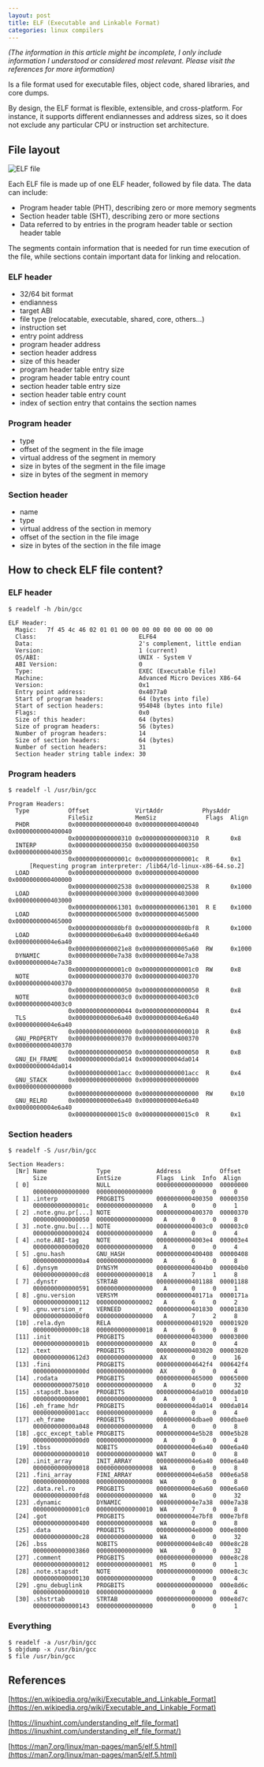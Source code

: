 ```yaml
---
layout: post
title: ELF (Executable and Linkable Format)
categories: linux compilers
---
```

*(The information in this article might be incomplete, I only include information I understood or considered most relevant. Please visit the references for more information)*

Is a file format used for executable files, object code, shared libraries, and core dumps.

By design, the ELF format is flexible, extensible, and cross-platform. For instance, it supports different endiannesses and address sizes, so it does not exclude any particular CPU or instruction set architecture.

## File layout

![ELF file](https://dev-to-uploads.s3.amazonaws.com/uploads/articles/p6jp47u343jhvfjdyexi.png)

Each ELF file is made up of one ELF header, followed by file data. The data can include:

- Program header table (PHT), describing zero or more memory segments
- Section header table (SHT), describing zero or more sections
- Data referred to by entries in the program header table or section header table

The segments contain information that is needed for run time execution of the file, while sections contain important data for linking and relocation.

### ELF header

- 32/64 bit format
- endianness
- target ABI
- file type (relocatable, executable, shared, core, others…)
- instruction set
- entry point address
- program header address
- section header address
- size of this header
- program header table entry size
- program header table entry count
- section header table entry size
- section header table entry count
- index of section entry that contains the section names

### Program header

- type
- offset of the segment in the file image
- virtual address of the segment in memory
- size in bytes of the segment in the file image
- size in bytes of the segment in memory

### Section header

- name
- type
- virtual address of the section in memory
- offset of the section in the file image
- size in bytes of the section in the file image

## How to check ELF file content?

### ELF header

```
$ readelf -h /bin/gcc

ELF Header:
  Magic:   7f 45 4c 46 02 01 01 00 00 00 00 00 00 00 00 00
  Class:                             ELF64
  Data:                              2's complement, little endian
  Version:                           1 (current)
  OS/ABI:                            UNIX - System V
  ABI Version:                       0
  Type:                              EXEC (Executable file)
  Machine:                           Advanced Micro Devices X86-64
  Version:                           0x1
  Entry point address:               0x4077a0
  Start of program headers:          64 (bytes into file)
  Start of section headers:          954048 (bytes into file)
  Flags:                             0x0
  Size of this header:               64 (bytes)
  Size of program headers:           56 (bytes)
  Number of program headers:         14
  Size of section headers:           64 (bytes)
  Number of section headers:         31
  Section header string table index: 30
```

### Program headers

```
$ readelf -l /usr/bin/gcc

Program Headers:
  Type           Offset             VirtAddr           PhysAddr
                 FileSiz            MemSiz              Flags  Align
  PHDR           0x0000000000000040 0x0000000000400040 0x0000000000400040
                 0x0000000000000310 0x0000000000000310  R      0x8
  INTERP         0x0000000000000350 0x0000000000400350 0x0000000000400350
                 0x000000000000001c 0x000000000000001c  R      0x1
      [Requesting program interpreter: /lib64/ld-linux-x86-64.so.2]
  LOAD           0x0000000000000000 0x0000000000400000 0x0000000000400000
                 0x0000000000002538 0x0000000000002538  R      0x1000
  LOAD           0x0000000000003000 0x0000000000403000 0x0000000000403000
                 0x0000000000061301 0x0000000000061301  R E    0x1000
  LOAD           0x0000000000065000 0x0000000000465000 0x0000000000465000
                 0x0000000000080bf8 0x0000000000080bf8  R      0x1000
  LOAD           0x00000000000e6a40 0x00000000004e6a40 0x00000000004e6a40
                 0x00000000000021e8 0x0000000000005a60  RW     0x1000
  DYNAMIC        0x00000000000e7a38 0x00000000004e7a38 0x00000000004e7a38
                 0x00000000000001c0 0x00000000000001c0  RW     0x8
  NOTE           0x0000000000000370 0x0000000000400370 0x0000000000400370
                 0x0000000000000050 0x0000000000000050  R      0x8
  NOTE           0x00000000000003c0 0x00000000004003c0 0x00000000004003c0
                 0x0000000000000044 0x0000000000000044  R      0x4
  TLS            0x00000000000e6a40 0x00000000004e6a40 0x00000000004e6a40
                 0x0000000000000000 0x0000000000000010  R      0x8
  GNU_PROPERTY   0x0000000000000370 0x0000000000400370 0x0000000000400370
                 0x0000000000000050 0x0000000000000050  R      0x8
  GNU_EH_FRAME   0x00000000000da014 0x00000000004da014 0x00000000004da014
                 0x0000000000001acc 0x0000000000001acc  R      0x4
  GNU_STACK      0x0000000000000000 0x0000000000000000 0x0000000000000000
                 0x0000000000000000 0x0000000000000000  RW     0x10
  GNU_RELRO      0x00000000000e6a40 0x00000000004e6a40 0x00000000004e6a40
                 0x00000000000015c0 0x00000000000015c0  R      0x1
```

### Section headers

```
$ readelf -S /usr/bin/gcc

Section Headers:
  [Nr] Name              Type             Address           Offset
       Size              EntSize          Flags  Link  Info  Align
  [ 0]                   NULL             0000000000000000  00000000
       0000000000000000  0000000000000000           0     0     0
  [ 1] .interp           PROGBITS         0000000000400350  00000350
       000000000000001c  0000000000000000   A       0     0     1
  [ 2] .note.gnu.pr[...] NOTE             0000000000400370  00000370
       0000000000000050  0000000000000000   A       0     0     8
  [ 3] .note.gnu.bu[...] NOTE             00000000004003c0  000003c0
       0000000000000024  0000000000000000   A       0     0     4
  [ 4] .note.ABI-tag     NOTE             00000000004003e4  000003e4
       0000000000000020  0000000000000000   A       0     0     4
  [ 5] .gnu.hash         GNU_HASH         0000000000400408  00000408
       00000000000000a4  0000000000000000   A       6     0     8
  [ 6] .dynsym           DYNSYM           00000000004004b0  000004b0
       0000000000000cd8  0000000000000018   A       7     1     8
  [ 7] .dynstr           STRTAB           0000000000401188  00001188
       0000000000000591  0000000000000000   A       0     0     1
  [ 8] .gnu.version      VERSYM           000000000040171a  0000171a
       0000000000000112  0000000000000002   A       6     0     2
  [ 9] .gnu.version_r    VERNEED          0000000000401830  00001830
       00000000000000f0  0000000000000000   A       7     2     8
  [10] .rela.dyn         RELA             0000000000401920  00001920
       0000000000000c18  0000000000000018   A       6     0     8
  [11] .init             PROGBITS         0000000000403000  00003000
       000000000000001b  0000000000000000  AX       0     0     4
  [12] .text             PROGBITS         0000000000403020  00003020
       00000000000612d3  0000000000000000  AX       0     0     16
  [13] .fini             PROGBITS         00000000004642f4  000642f4
       000000000000000d  0000000000000000  AX       0     0     4
  [14] .rodata           PROGBITS         0000000000465000  00065000
       0000000000075010  0000000000000000   A       0     0     32
  [15] .stapsdt.base     PROGBITS         00000000004da010  000da010
       0000000000000001  0000000000000000   A       0     0     1
  [16] .eh_frame_hdr     PROGBITS         00000000004da014  000da014
       0000000000001acc  0000000000000000   A       0     0     4
  [17] .eh_frame         PROGBITS         00000000004dbae0  000dbae0
       000000000000a048  0000000000000000   A       0     0     8
  [18] .gcc_except_table PROGBITS         00000000004e5b28  000e5b28
       00000000000000d0  0000000000000000   A       0     0     4
  [19] .tbss             NOBITS           00000000004e6a40  000e6a40
       0000000000000010  0000000000000000 WAT       0     0     8
  [20] .init_array       INIT_ARRAY       00000000004e6a40  000e6a40
       0000000000000018  0000000000000008  WA       0     0     8
  [21] .fini_array       FINI_ARRAY       00000000004e6a58  000e6a58
       0000000000000008  0000000000000008  WA       0     0     8
  [22] .data.rel.ro      PROGBITS         00000000004e6a60  000e6a60
       0000000000000fd8  0000000000000000  WA       0     0     32
  [23] .dynamic          DYNAMIC          00000000004e7a38  000e7a38
       00000000000001c0  0000000000000010  WA       7     0     8
  [24] .got              PROGBITS         00000000004e7bf8  000e7bf8
       0000000000000400  0000000000000008  WA       0     0     8
  [25] .data             PROGBITS         00000000004e8000  000e8000
       0000000000000c28  0000000000000000  WA       0     0     32
  [26] .bss              NOBITS           00000000004e8c40  000e8c28
       0000000000003860  0000000000000000  WA       0     0     32
  [27] .comment          PROGBITS         0000000000000000  000e8c28
       0000000000000012  0000000000000001  MS       0     0     1
  [28] .note.stapsdt     NOTE             0000000000000000  000e8c3c
       0000000000000130  0000000000000000           0     0     4
  [29] .gnu_debuglink    PROGBITS         0000000000000000  000e8d6c
       0000000000000010  0000000000000000           0     0     4
  [30] .shstrtab         STRTAB           0000000000000000  000e8d7c
       0000000000000143  0000000000000000           0     0     1
```

### Everything

```
$ readelf -a /usr/bin/gcc
$ objdump -x /usr/bin/gcc
$ file /usr/bin/gcc
```

## References

[https://en.wikipedia.org/wiki/Executable_and_Linkable_Format](https://en.wikipedia.org/wiki/Executable_and_Linkable_Format)

[https://linuxhint.com/understanding_elf_file_format](https://linuxhint.com/understanding_elf_file_format/)

[https://man7.org/linux/man-pages/man5/elf.5.html](https://man7.org/linux/man-pages/man5/elf.5.html)